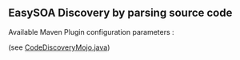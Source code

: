 ## EasySOA Discovery by parsing source code

Available Maven Plugin configuration parameters :

(see [CodeDiscoveryMojo.java](https://github.com/easysoa/EasySOA-Incubation/blob/master/easysoa-discovery-code-mavenplugin/src/main/java/org/easysoa/discovery/code/CodeDiscoveryMojo.java))
